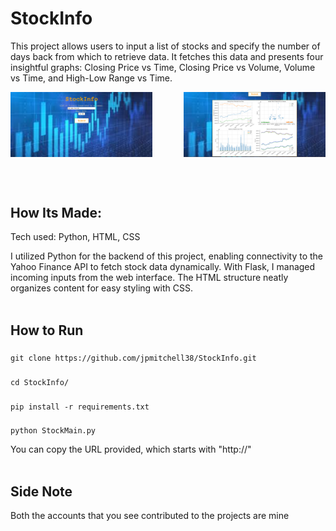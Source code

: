 # StockInfo

This project allows users to input a list of stocks and specify the number of days back from which to retrieve data. It fetches this data and presents four insightful graphs: Closing Price vs Time, Closing Price vs Volume, Volume vs Time, and High-Low Range vs Time.

<div style="display: flex; justify-content: space-between;">
    <img src="docs/Screenshot 2024-07-15 142147.png" alt="Graph 1" style="width: 45%;"/>
    <img src="docs/Screenshot 2024-07-15 144409.png" alt="Graph 2" style="width: 45%;"/>
</div>

<br><br>
## How Its Made:

Tech used: Python, HTML, CSS

I utilized Python for the backend of this project, enabling connectivity to the Yahoo Finance API to fetch stock data dynamically. With Flask, I managed incoming inputs from the web interface. The HTML structure neatly organizes content for easy styling with CSS.
<br><br>
## How to Run

###
    git clone https://github.com/jpmitchell38/StockInfo.git

### 
    cd StockInfo/

###
    pip install -r requirements.txt

###
    python StockMain.py

You can copy the URL provided, which starts with "http://"
<br><br>
## Side Note

Both the accounts that you see contributed to the projects are mine